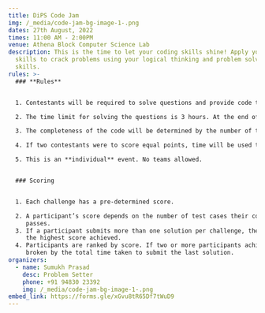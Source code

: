 ```yaml
---
title: DiPS Code Jam
img: /_media/code-jam-bg-image-1-.png
dates: 27th August, 2022
times: 11:00 AM - 2:00PM
venue: Athena Block Computer Science Lab
description: This is the time to let your coding skills shine! Apply your coding
  skills to crack problems using your logical thinking and problem solving
  skills.
rules: >-
  ### **Rules**


  1. Contestants will be required to solve questions and provide code that can be verified.

  2. The time limit for solving the questions is 3 hours. At the end of the 3rd hour, the winners will be adjudicated on the basis of the number of completed questions and completeness/efficiency of the given solutions.

  3. The completeness of the code will be determined by the number of test cases each solution can pass.

  4. If two contestants were to score equal points, time will be used to determine as tiebreaker.

  5. This is an **individual** event. No teams allowed.


  ### Scoring


  1. Each challenge has a pre-determined score.

  2. A participant’s score depends on the number of test cases their code submission successfully
     passes.
  3. If a participant submits more than one solution per challenge, then the participant’s score will reflect
     the highest score achieved.
  4. Participants are ranked by score. If two or more participants achieve the same score, then the tie is
     broken by the total time taken to submit the last solution.
organizers:
  - name: Sumukh Prasad
    desc: Problem Setter
    phone: +91 94830 23392
    img: /_media/code-jam-bg-image-1-.png
embed_link: https://forms.gle/xGvu8tR65Df7tWuD9
---
```

